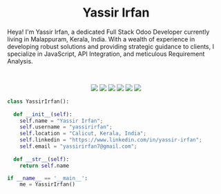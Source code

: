 <h1 align="center">
  <b>Yassir Irfan</b>
</h1>

Heya! I'm Yassir Irfan, a dedicated Full Stack Odoo Developer currently living in Malappuram, Kerala, India. With a wealth of experience in developing robust solutions and providing strategic guidance to clients, I specialize in JavaScript, API Integration, and meticulous Requirement Analysis. 

<br>

<p>
<div align="center">
  <img src="https://img.shields.io/badge/-HTML-c58545?style=for-the-badge&logo=html5&logoColor=c58545&labelColor=282828">
  <img src="https://img.shields.io/badge/-CSS-d1a01f?style=for-the-badge&logo=css3&logoColor=d1a01f&labelColor=282828">
  <img src="https://img.shields.io/badge/-Python-98b982?style=for-the-badge&logo=python&logoColor=98b982&labelColor=282828">
  <img src="https://img.shields.io/badge/-JavaScript-yellow?style=for-the-badge&logo=javascript&logoColor=yellow&labelColor=282828">
  <img src="https://img.shields.io/badge/-NEXTJS-black?style=for-the-badge&logo=nextjs&logoColor=black&labelColor=282828">
  <img src="https://img.shields.io/badge/-Odoo-purple?style=for-the-badge&logo=odoo&logoColor=purple&labelColor=282828">
</div>
</p>

```python
class YassirIrfan():
    
  def __init__(self):
    self.name = "Yassir Irfan";
    self.username = "yassirirfan";
    self.location = "Calicut, Kerala, India";
    self.linkedin = "https://www.linkedin.com/in/yassir-irfan";
    self.email = "yassirirfan7@gmail.com";
  
  def __str__(self):
    return self.name

if __name__ == '__main__':
    me = YassirIrfan()
```
